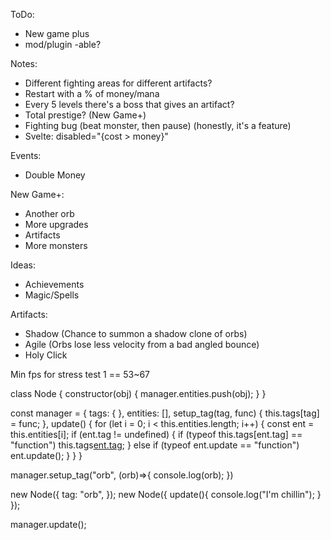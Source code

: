 ToDo: 
- New game plus
- mod/plugin -able?

Notes: 
- Different fighting areas for different artifacts?
- Restart with a % of money/mana
- Every 5 levels there's a boss that gives an artifact?
- Total prestige? (New Game+)
- Fighting bug (beat monster, then pause) (honestly, it's a feature)
- Svelte: disabled="{cost > money}"

Events:
- Double Money

New Game+:
- Another orb
- More upgrades
- Artifacts
- More monsters 

Ideas: 
- Achievements
- Magic/Spells

Artifacts: 
- Shadow (Chance to summon a shadow clone of orbs)
- Agile (Orbs lose less velocity from a bad angled bounce)
- Holy Click

Min fps for stress test 1 == 53~67



class Node {
	constructor(obj) {
		manager.entities.push(obj);
	}
}

const manager = {
	tags: { },
	entities: [],
	setup_tag(tag, func) {
		this.tags[tag] = func;
	},
	update() {
		for (let i = 0; i < this.entities.length; i++) {
			const ent = this.entities[i];
			if (ent.tag != undefined) {
				if (typeof this.tags[ent.tag] == "function") this.tags[ent.tag](ent);
			} else if (typeof ent.update == "function") ent.update();
		}
	}
}

manager.setup_tag("orb", (orb)=>{
	console.log(orb);
})

new Node({ tag: "orb", });
new Node({
	update(){
		console.log("I'm chillin");
	}
});

manager.update();